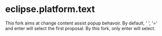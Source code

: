 eclipse.platform.text
=====================

This fork aims at change content assist popup behavoir. By default, ' ', '=' and enter will select the first proposal. By this fork, only enter will select.
